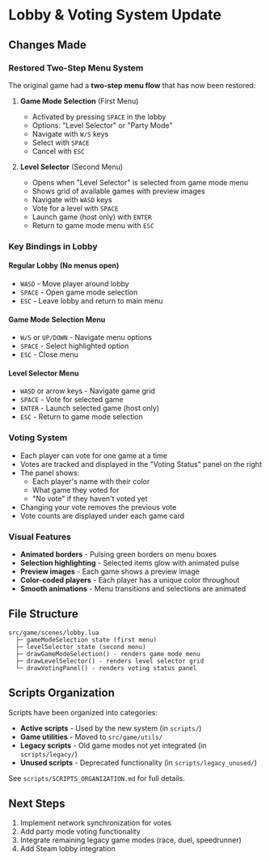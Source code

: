 # Lobby & Voting System Update

## Changes Made

### Restored Two-Step Menu System

The original game had a **two-step menu flow** that has now been restored:

1. **Game Mode Selection** (First Menu)
   - Activated by pressing `SPACE` in the lobby
   - Options: "Level Selector" or "Party Mode"
   - Navigate with `W/S` keys
   - Select with `SPACE`
   - Cancel with `ESC`

2. **Level Selector** (Second Menu)
   - Opens when "Level Selector" is selected from game mode menu
   - Shows grid of available games with preview images
   - Navigate with `WASD` keys
   - Vote for a level with `SPACE`
   - Launch game (host only) with `ENTER`
   - Return to game mode menu with `ESC`

### Key Bindings in Lobby

#### Regular Lobby (No menus open)
- `WASD` - Move player around lobby
- `SPACE` - Open game mode selection
- `ESC` - Leave lobby and return to main menu

#### Game Mode Selection Menu
- `W/S` or `UP/DOWN` - Navigate menu options
- `SPACE` - Select highlighted option
- `ESC` - Close menu

#### Level Selector Menu
- `WASD` or arrow keys - Navigate game grid
- `SPACE` - Vote for selected game
- `ENTER` - Launch selected game (host only)
- `ESC` - Return to game mode selection

### Voting System

- Each player can vote for one game at a time
- Votes are tracked and displayed in the "Voting Status" panel on the right
- The panel shows:
  - Each player's name with their color
  - What game they voted for
  - "No vote" if they haven't voted yet
- Changing your vote removes the previous vote
- Vote counts are displayed under each game card

### Visual Features

- **Animated borders** - Pulsing green borders on menu boxes
- **Selection highlighting** - Selected items glow with animated pulse
- **Preview images** - Each game shows a preview image
- **Color-coded players** - Each player has a unique color throughout
- **Smooth animations** - Menu transitions and selections are animated

## File Structure

```
src/game/scenes/lobby.lua
  ├─ gameModeSelection state (first menu)
  ├─ levelSelector state (second menu)
  ├─ drawGameModeSelection() - renders game mode menu
  ├─ drawLevelSelector() - renders level selector grid
  └─ drawVotingPanel() - renders voting status panel
```

## Scripts Organization

Scripts have been organized into categories:

- **Active scripts** - Used by the new system (in `scripts/`)
- **Game utilities** - Moved to `src/game/utils/`
- **Legacy scripts** - Old game modes not yet integrated (in `scripts/legacy/`)
- **Unused scripts** - Deprecated functionality (in `scripts/legacy_unused/`)

See `scripts/SCRIPTS_ORGANIZATION.md` for full details.

## Next Steps

1. Implement network synchronization for votes
2. Add party mode voting functionality
3. Integrate remaining legacy game modes (race, duel, speedrunner)
4. Add Steam lobby integration
